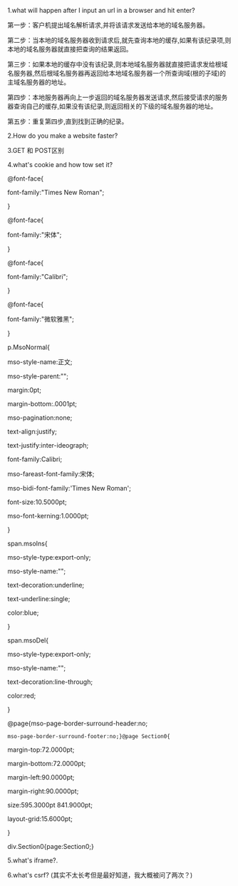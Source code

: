 1.what will happen after I input an url in a browser and hit enter?

第一步：客户机提出域名解析请求,并将该请求发送给本地的域名服务器。

第二步：当本地的域名服务器收到请求后,就先查询本地的缓存,如果有该纪录项,则本地的域名服务器就直接把查询的结果返回。

第三步：如果本地的缓存中没有该纪录,则本地域名服务器就直接把请求发给根域名服务器,然后根域名服务器再返回给本地域名服务器一个所查询域\(根的子域\)的主域名服务器的地址。

第四步：本地服务器再向上一步返回的域名服务器发送请求,然后接受请求的服务器查询自己的缓存,如果没有该纪录,则返回相关的下级的域名服务器的地址。

第五步：重复第四步,直到找到正确的纪录。

2.How do you make a website faster?

3.GET 和 POST区别

4.what's cookie and how tow set it?

  
@font-face{  
font-family:"Times New Roman";  
}  
  
@font-face{  
font-family:"宋体";  
}  
  
@font-face{  
font-family:"Calibri";  
}  
  
@font-face{  
font-family:"微软雅黑";  
}  
  
p.MsoNormal{  
mso-style-name:正文;  
mso-style-parent:"";  
margin:0pt;  
margin-bottom:.0001pt;  
mso-pagination:none;  
text-align:justify;  
text-justify:inter-ideograph;  
font-family:Calibri;  
mso-fareast-font-family:宋体;  
mso-bidi-font-family:'Times New Roman';  
font-size:10.5000pt;  
mso-font-kerning:1.0000pt;  
}  
  
span.msoIns{  
mso-style-type:export-only;  
mso-style-name:"";  
text-decoration:underline;  
text-underline:single;  
color:blue;  
}  
  
span.msoDel{  
mso-style-type:export-only;  
mso-style-name:"";  
text-decoration:line-through;  
color:red;  
}  
@page{mso-page-border-surround-header:no;  
	mso-page-border-surround-footer:no;}@page Section0{  
margin-top:72.0000pt;  
margin-bottom:72.0000pt;  
margin-left:90.0000pt;  
margin-right:90.0000pt;  
size:595.3000pt 841.9000pt;  
layout-grid:15.6000pt;  
}  
div.Section0{page:Section0;}

5.what's iframe?.

6.what's csrf? \(其实不太长考但是最好知道，我大概被问了两次？\)



